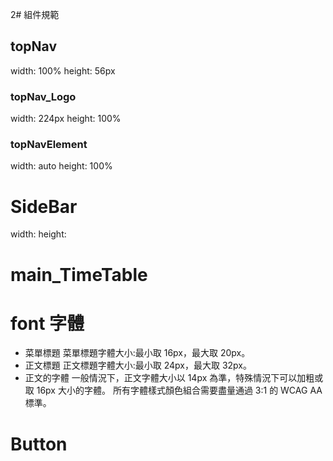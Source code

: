 2# 組件規範
## topNav
width: 100% 
height: 56px

### topNav_Logo
width: 224px
height: 100%

### topNavElement
width: auto 
height: 100%

# SideBar
width:
height:

# main_TimeTable


# font  字體
- 菜單標題
菜單標題字體大小:最小取 16px，最大取 20px。
- 正文標題
正文標題字體大小:最小取 24px，最大取 32px。
- 正文的字體
一般情況下，正文字體大小以 14px 為準，特殊情況下可以加粗或取 16px 大小的字體。
所有字體樣式顏色組合需要盡量通過 3:1 的 WCAG AA 標準。

# Button